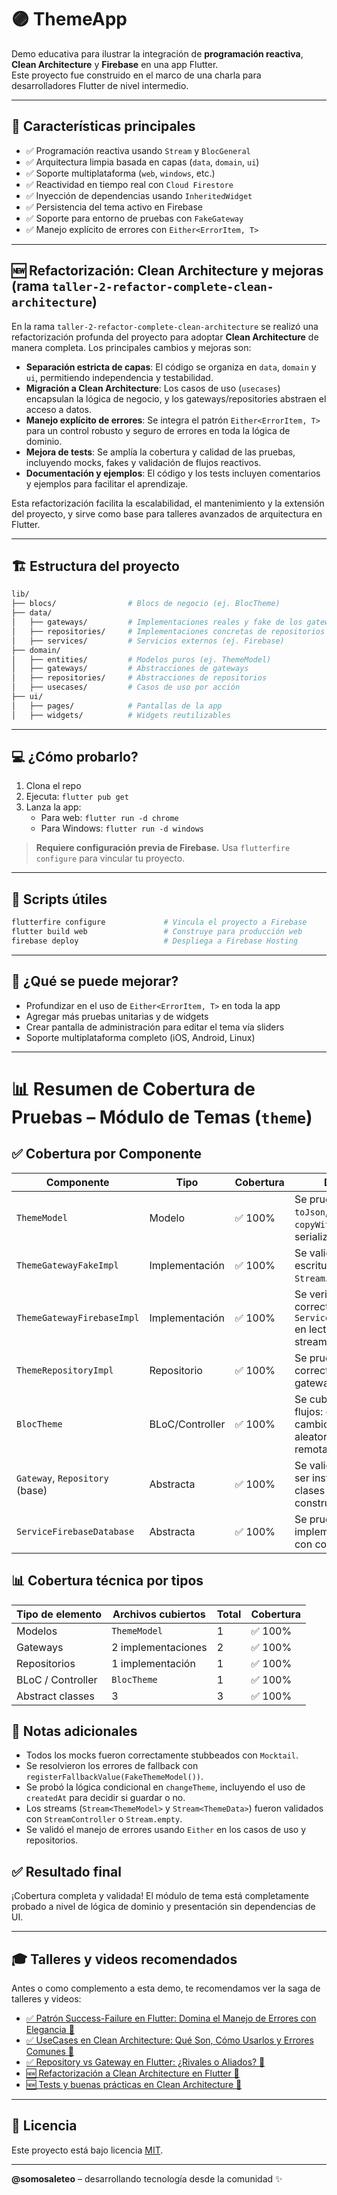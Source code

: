 # 🟣 ThemeApp

Demo educativa para ilustrar la integración de **programación reactiva**, **Clean Architecture** y **Firebase** en una app Flutter.  
Este proyecto fue construido en el marco de una charla para desarrolladores Flutter de nivel intermedio.

---

## 🚀 Características principales

- ✅ Programación reactiva usando `Stream` y `BlocGeneral`
- ✅ Arquitectura limpia basada en capas (`data`, `domain`, `ui`)
- ✅ Soporte multiplataforma (`web`, `windows`, etc.)
- ✅ Reactividad en tiempo real con `Cloud Firestore`
- ✅ Inyección de dependencias usando `InheritedWidget`
- ✅ Persistencia del tema activo en Firebase
- ✅ Soporte para entorno de pruebas con `FakeGateway`
- ✅ Manejo explícito de errores con `Either<ErrorItem, T>`

---

## 🆕 Refactorización: Clean Architecture y mejoras (rama `taller-2-refactor-complete-clean-architecture`)

En la rama `taller-2-refactor-complete-clean-architecture` se realizó una refactorización profunda del proyecto para adoptar **Clean Architecture** de manera completa. Los principales cambios y mejoras son:

- **Separación estricta de capas**: El código se organiza en `data`, `domain` y `ui`, permitiendo independencia y testabilidad.
- **Migración a Clean Architecture**: Los casos de uso (`usecases`) encapsulan la lógica de negocio, y los gateways/repositories abstraen el acceso a datos.
- **Manejo explícito de errores**: Se integra el patrón `Either<ErrorItem, T>` para un control robusto y seguro de errores en toda la lógica de dominio.
- **Mejora de tests**: Se amplía la cobertura y calidad de las pruebas, incluyendo mocks, fakes y validación de flujos reactivos.
- **Documentación y ejemplos**: El código y los tests incluyen comentarios y ejemplos para facilitar el aprendizaje.

Esta refactorización facilita la escalabilidad, el mantenimiento y la extensión del proyecto, y sirve como base para talleres avanzados de arquitectura en Flutter.

---

## 🏗 Estructura del proyecto

```bash
lib/
├── blocs/                # Blocs de negocio (ej. BlocTheme)
├── data/
│   ├── gateways/         # Implementaciones reales y fake de los gateways
│   ├── repositories/     # Implementaciones concretas de repositorios
│   ├── services/         # Servicios externos (ej. Firebase)
├── domain/
│   ├── entities/         # Modelos puros (ej. ThemeModel)
│   ├── gateways/         # Abstracciones de gateways
│   ├── repositories/     # Abstracciones de repositorios
│   ├── usecases/         # Casos de uso por acción
├── ui/
│   ├── pages/            # Pantallas de la app
│   ├── widgets/          # Widgets reutilizables
```

---

## 💻 ¿Cómo probarlo?

1. Clona el repo  
2. Ejecuta: `flutter pub get`
3. Lanza la app:
   - Para web: `flutter run -d chrome`
   - Para Windows: `flutter run -d windows`

> **Requiere configuración previa de Firebase.**
> Usa `flutterfire configure` para vincular tu proyecto.

---

## 🔧 Scripts útiles

```bash
flutterfire configure             # Vincula el proyecto a Firebase
flutter build web                 # Construye para producción web
firebase deploy                   # Despliega a Firebase Hosting
```

---

## 🧪 ¿Qué se puede mejorar?

- Profundizar en el uso de `Either<ErrorItem, T>` en toda la app
- Agregar más pruebas unitarias y de widgets
- Crear pantalla de administración para editar el tema vía sliders
- Soporte multiplataforma completo (iOS, Android, Linux)

---

# 📊 Resumen de Cobertura de Pruebas – Módulo de Temas (`theme`)

## ✅ Cobertura por Componente

| Componente                     | Tipo            | Cobertura | Descripción                                                                                 |
|--------------------------------|-----------------|-----------|---------------------------------------------------------------------------------------------|
| `ThemeModel`                   | Modelo          | ✅ 100%    | Se prueban: constructor, `toJson`, `fromMap`, `copyWith`, y simetría de serialización.      |
| `ThemeGatewayFakeImpl`         | Implementación  | ✅ 100%    | Se validan lectura, escritura y emisión en `Stream`.                                        |
| `ThemeGatewayFirebaseImpl`     | Implementación  | ✅ 100%    | Se verifica delegación correcta a `ServiceFirebaseDatabase` en lectura, escritura y stream. |
| `ThemeRepositoryImpl`          | Repositorio     | ✅ 100%    | Se prueba delegación correcta de métodos del gateway.                                       |
| `BlocTheme`                    | BLoC/Controller | ✅ 100%    | Se cubren todos los flujos: carga inicial, cambio de tema, tema aleatorio y escucha remota. |
| `Gateway`, `Repository` (base) | Abstracta       | ✅ 100%    | Se valida que pueden ser instanciadas con clases fake con constructor `const`.              |
| `ServiceFirebaseDatabase`      | Abstracta       | ✅ 100%    | Se prueba una implementación fake con constructor `const`.                                  |

## 📊 Cobertura técnica por tipos

| Tipo de elemento     | Archivos cubiertos | Total | Cobertura |
|----------------------|--------------------|-------|-----------|
| Modelos              | `ThemeModel`       | 1     | ✅ 100%    |
| Gateways             | 2 implementaciones | 2     | ✅ 100%    |
| Repositorios         | 1 implementación   | 1     | ✅ 100%    |
| BLoC / Controller    | `BlocTheme`        | 1     | ✅ 100%    |
| Abstract classes     | 3                  | 3     | ✅ 100%    |

## 📌 Notas adicionales

- Todos los mocks fueron correctamente stubbeados con `Mocktail`.
- Se resolvieron los errores de fallback con `registerFallbackValue(FakeThemeModel())`.
- Se probó la lógica condicional en `changeTheme`, incluyendo el uso de `createdAt` para decidir si guardar o no.
- Los streams (`Stream<ThemeModel>` y `Stream<ThemeData>`) fueron validados con `StreamController` o `Stream.empty`.
- Se validó el manejo de errores usando `Either` en los casos de uso y repositorios.

## ✅ Resultado final

¡Cobertura completa y validada! El módulo de tema está completamente probado a nivel de lógica de dominio y presentación sin dependencias de UI.

---

## 🎓 Talleres y videos recomendados

Antes o como complemento a esta demo, te recomendamos ver la saga de talleres y videos:

- [✅ Patrón Success-Failure en Flutter: Domina el Manejo de Errores con Elegancia 🚀](https://youtu.be/QAEbBIuwM1M)
- [✅ UseCases en Clean Architecture: Qué Son, Cómo Usarlos y Errores Comunes 🚀](https://youtu.be/QmH3BlwnLs0)
- [✅ Repository vs Gateway en Flutter: ¿Rivales o Aliados? 🚀](https://youtu.be/Uj_jw1sgVyQ)
- [🆕 Refactorización a Clean Architecture en Flutter 🚀](https://youtu.be/yuIQ8Wkcrlo)
- [🆕 Tests y buenas prácticas en Clean Architecture 🚀](https://youtu.be/Rt45oQUVE3E)

---

## 📜 Licencia

Este proyecto está bajo licencia [MIT](LICENSE).

---
**@somosaleteo** – desarrollando tecnología desde la comunidad ✨
